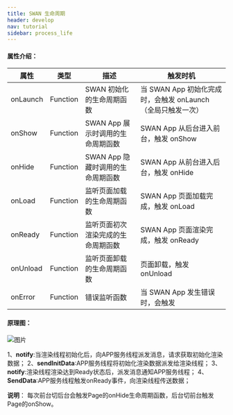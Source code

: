 ```yaml
---
title: SWAN 生命周期
header: develop
nav: tutorial
sidebar: process_life
---
```


#### 属性介绍：

|属性|类型|描述|触发时机|
|----|----|----|--------|
|onLaunch|Function|SWAN 初始化的生命周期函数|当 SWAN App 初始化完成时，会触发 onLaunch（全局只触发一次）|
|onShow|Function| SWAN App 展示时调用的生命周期函数|SWAN App 从后台进入前台，触发 onShow|
|onHide|Function| SWAN App 隐藏时调用的生命周期函数|SWAN App 从前台进入后台，触发 onHide|
|onLoad|Function| 监听页面加载的生命周期函数|SWAN App 页面加载完成，触发 onLoad|
|onReady|Function| 监听页面初次渲染完成的生命周期函数|SWAN App 页面渲染完成，触发 onReady|
|onUnload|Function| 监听页面卸载的生命周期函数|页面卸载，触发 onUnload|
|onError|Function|错误监听函数|当 SWAN App 发生错误时，会触发|

#### 原理图：
 ![图片](../../../img/framwork/framwork-01.png)


 1、**notify**:当渲染线程初始化后，向APP服务线程派发消息，请求获取初始化渲染数据；
 2、**sendInitData**:APP服务线程将初始化渲染数据派发给渲染线程；
 3、**notify**:渲染线程渲染达到Ready状态后，派发消息通知APP服务线程；
 4、**SendData**:APP服务线程触发onReady事件，向渲染线程传送数据；

 **说明**：
 每次前台切后台会触发Page的onHide生命周期函数，后台切前台触发Page的onShow。
